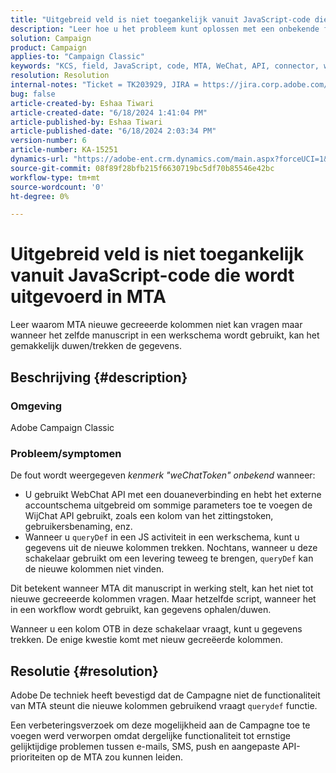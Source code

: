 ```yaml
---
title: "Uitgebreid veld is niet toegankelijk vanuit JavaScript-code die wordt uitgevoerd in MTA"
description: "Leer hoe u het probleem kunt oplossen met een onbekende fout tijdens het gebruik van een aangepaste WebChat API-connector."
solution: Campaign
product: Campaign
applies-to: "Campaign Classic"
keywords: "KCS, field, JavaScript, code, MTA, WeChat, API, connector, weChatToken, error, custom, workflow, script, OOTB"
resolution: Resolution
internal-notes: "Ticket = TK203929, JIRA = https://jira.corp.adobe.com/browse/NEO-20460, https://jira.corp.adobe.com/browse/NEO-20648"
bug: false
article-created-by: Eshaa Tiwari
article-created-date: "6/18/2024 1:41:04 PM"
article-published-by: Eshaa Tiwari
article-published-date: "6/18/2024 2:03:34 PM"
version-number: 6
article-number: KA-15251
dynamics-url: "https://adobe-ent.crm.dynamics.com/main.aspx?forceUCI=1&pagetype=entityrecord&etn=knowledgearticle&id=b39d8667-782d-ef11-840a-6045bd029b18"
source-git-commit: 08f89f28bfb215f6630719bc5df70b85546e42bc
workflow-type: tm+mt
source-wordcount: '0'
ht-degree: 0%

---
```


# Uitgebreid veld is niet toegankelijk vanuit JavaScript-code die wordt uitgevoerd in MTA


Leer waarom MTA nieuwe gecreeerde kolommen niet kan vragen maar wanneer het zelfde manuscript in een werkschema wordt gebruikt, kan het gemakkelijk duwen/trekken de gegevens.

## Beschrijving {#description}


### Omgeving

Adobe Campaign Classic

### <b>Probleem/symptomen</b>

De fout wordt weergegeven *kenmerk &quot;weChatToken&quot; onbekend* wanneer:

- U gebruikt WebChat API met een douaneverbinding en hebt het externe accountschema uitgebreid om sommige parameters toe te voegen de WijChat API gebruikt, zoals een kolom van het zittingstoken, gebruikersbenaming, enz.
- Wanneer u `queryDef` in een JS activiteit in een werkschema, kunt u gegevens uit de nieuwe kolommen trekken. Nochtans, wanneer u deze schakelaar gebruikt om een levering teweeg te brengen, `queryDef` kan de nieuwe kolommen niet vinden.


Dit betekent wanneer MTA dit manuscript in werking stelt, kan het niet tot nieuwe gecreeerde kolommen vragen. Maar hetzelfde script, wanneer het in een workflow wordt gebruikt, kan gegevens ophalen/duwen.

Wanneer u een kolom OTB in deze schakelaar vraagt, kunt u gegevens trekken. De enige kwestie komt met nieuw gecreëerde kolommen.


## Resolutie {#resolution}




Adobe<b> </b>De techniek heeft bevestigd dat de Campagne niet de functionaliteit van MTA steunt die nieuwe kolommen gebruikend vraagt `querydef` functie.



Een verbeteringsverzoek om deze mogelijkheid aan de Campagne toe te voegen werd verworpen omdat dergelijke functionaliteit tot ernstige gelijktijdige problemen tussen e-mails, SMS, push en aangepaste API-prioriteiten op de MTA zou kunnen leiden.
